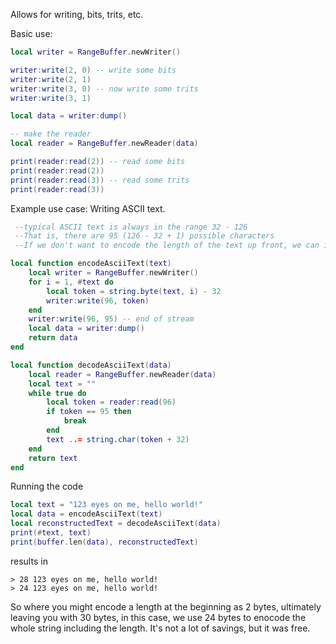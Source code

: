 Allows for writing, bits, trits, etc.

Basic use:
```lua
local writer = RangeBuffer.newWriter()

writer:write(2, 0) -- write some bits
writer:write(2, 1)
writer:write(3, 0) -- now write some trits
writer:write(3, 1)

local data = writer:dump()

-- make the reader
local reader = RangeBuffer.newReader(data)

print(reader:read(2)) -- read some bits
print(reader:read(2))
print(reader:read(3)) -- read some trits
print(reader:read(3))
```

Example use case: Writing ASCII text.
```lua
 --typical ASCII text is always in the range 32 - 126
 --That is, there are 95 (126 - 32 + 1) possible characters
 --If we don't want to encode the length of the text up front, we can include an extra end-of-stream character as character 95

local function encodeAsciiText(text)
	local writer = RangeBuffer.newWriter()
	for i = 1, #text do
		local token = string.byte(text, i) - 32
		writer:write(96, token)
	end
	writer:write(96, 95) -- end of stream
	local data = writer:dump()
	return data
end

local function decodeAsciiText(data)
	local reader = RangeBuffer.newReader(data)
	local text = ""
	while true do
		local token = reader:read(96)
		if token == 95 then
			break
		end
		text ..= string.char(token + 32)
	end
	return text
end
```
Running the code
```lua
local text = "123 eyes on me, hello world!"
local data = encodeAsciiText(text)
local reconstructedText = decodeAsciiText(data)
print(#text, text)
print(buffer.len(data), reconstructedText)
```
results in
```
> 28 123 eyes on me, hello world!
> 24 123 eyes on me, hello world!
```
So where you might encode a length at the beginning as 2 bytes, ultimately leaving you with 30 bytes,
in this case, we use 24 bytes to enocode the whole string including the length.
It's not a lot of savings, but it was free.
